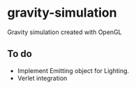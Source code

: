 # gravity-simulation
Gravity simulation created with OpenGL

## To do 

- Implement Emitting object for Lighting.
- Verlet integration
